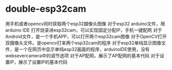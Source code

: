 # double-esp32cam
用手机或者opencv同时获取两个esp32摄像头图像
对于esp32 arduino文件，用arduino IDE 打开烧录进esp32cam，可以实现固定分配IP，手机一键配网
对于Android文件，是一个手机APP，可以打开两个esp32cam图像
对于OpenCV打开双摄像头文件。是opencv打来两个esp32cam的程序
对于esp32单纯显示图像文件，是一个在网页中显示单纯esp32画面的程序，arduinoIDE使用，没有websevercamera中的调节选项
对于AP配网，展示了AP配网的基本代码
对于设置IP，展示了设置IP的基本代码
